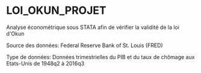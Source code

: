 # LOI_OKUN_PROJET
Analyse économétrique sous STATA afin de vérifier la validité de la loi d'Okun

Source des données: Federal Reserve Bank of St. Louis (FRED)

Type de données: Données trimestrielles du PIB et du taux de chômage aux Etats-Unis de 1948q2 à 2016q3
